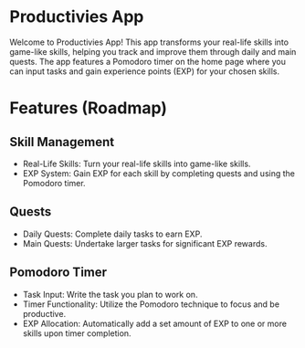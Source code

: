 # Productivies App

Welcome to Productivies App! This app transforms your real-life skills into game-like skills, helping you track and improve them through daily and main quests. 
The app features a Pomodoro timer on the home page where you can input tasks and gain experience points (EXP) for your chosen skills.
# Features (Roadmap)
## Skill Management

- Real-Life Skills: Turn your real-life skills into game-like skills.
- EXP System: Gain EXP for each skill by completing quests and using the Pomodoro timer.

## Quests

- Daily Quests: Complete daily tasks to earn EXP.
- Main Quests: Undertake larger tasks for significant EXP rewards.

## Pomodoro Timer

- Task Input: Write the task you plan to work on.
- Timer Functionality: Utilize the Pomodoro technique to focus and be productive.
- EXP Allocation: Automatically add a set amount of EXP to one or more skills upon timer completion.
